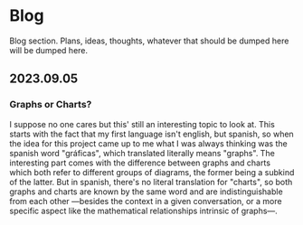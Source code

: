 # Blog

Blog section. Plans, ideas, thoughts, whatever that should be dumped here will be dumped here.

## 2023.09.05

### Graphs or Charts?

I suppose no one cares but this' still an interesting topic to look at. This starts with the fact that my first language isn't english, but spanish, so when the idea for this project came up to me what I was always thinking was the spanish word "gráficas", which translated literally means "graphs". The interesting part comes with the difference between graphs and charts which both refer to different groups of diagrams, the former being a subkind of the latter. But in spanish, there's no literal translation for "charts", so both graphs and charts are known by the same word and are indistinguishable from each other —besides the context in a given conversation, or a more specific aspect like the mathematical relationships intrinsic of graphs—.
